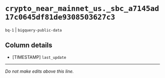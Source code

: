 # `crypto_near_mainnet_us._sbc_a7145ad17c0645df81de9308503627c3`
`bq-1` | `bigquery-public-data`

## Column details
* [TIMESTAMP] `last_update`

-------------------------------------------------------------------------------
*Do not make edits above this line.*
